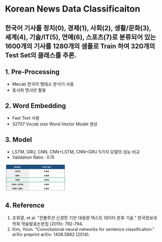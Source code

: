 # Korean News Data Classificaiton
한국어 기사를 정치(0), 경제(1), 사회(2), 생활/문화(3), 세계(4), 기술/IT(5), 연예(6), 스포츠(7)로 분류되어 있는 1600개의 기사를 1280개의 샘플로 Train 하여 320개의 Test Set의 클래스를 추론.
----
## 1. Pre-Processing
- Mecab 한국어 형태소 분석기 사용
- 동사와 명사만 활용

## 2. Word Embedding
- Fast Text 사용
- 32707 Vocab size Word-Vector Model 생성

## 3. Model
- LSTM, GRU, CNN, CNN+LSTM, CNN+GRU 5가지 모델의 성능 비교
- Validation Ratio : 0.15
<img src="./img/modelEvaluation.png" style="width: 200px;">

## 4. Reference
1. 조휘열, et al. "컨볼루션 신경망 기반 대용량 텍스트 데이터 분류 기술." 한국정보과학회 학술발표논문집 (2015): 792-794.
2. Kim, Yoon. "Convolutional neural networks for sentence classification." arXiv preprint arXiv: 1408.5882 (2014).